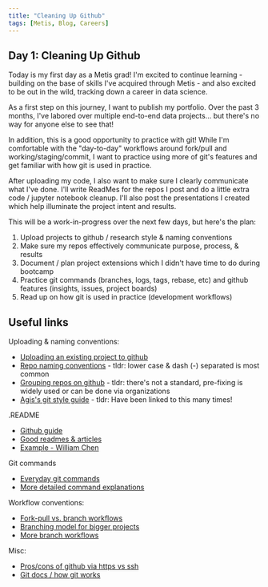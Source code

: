 ```yaml
---
title: "Cleaning Up Github"
tags: [Metis, Blog, Careers]
---
```


## Day 1: Cleaning Up Github
Today is my first day as a Metis grad! I'm excited to continue learning - building on the base of skills I've acquired through Metis - and also excited to be out in the wild, tracking down a career in data science. 

As a first step on this journey, I want to publish my portfolio. Over the past 3 months, I've labored over multiple end-to-end data projects... but there's no way for anyone else to see that! 

In addition, this is a good opportunity to practice with git! While I'm comfortable with the "day-to-day" workflows around fork/pull and working/staging/commit, I want to practice using more of git's features and get familiar with how git is used in practice. 

After uploading my code, I also want to make sure I clearly communicate what I've done. I'll write ReadMes for the repos I post and do a little extra code / jupyter notebook cleanup. I'll also post the presentations I created which help illuminate the project intent and results.

This will be a work-in-progress over the next few days, but here's the plan:
1) Upload projects to github / research style & naming conventions
2) Make sure my repos effectively communicate purpose, process, & results
3) Document / plan project extensions which I didn't have time to do during bootcamp
4) Practice git commands (branches, logs, tags, rebase, etc) and github features (insights, issues, project boards)
5) Read up on how git is used in practice (development workflows)

## Useful links
Uploading & naming conventions:
* [Uploading an existing project to github](https://help.github.com/articles/adding-an-existing-project-to-github-using-the-command-line/)
* [Repo naming conventions](https://stackoverflow.com/questions/11947587/is-there-a-naming-convention-for-git-repositories) - tldr: lower case & dash (-) separated is most common 
* [Grouping repos on github](https://stackoverflow.com/questions/20908994/grouping-repos-on-github) - tldr: there's not a standard, pre-fixing is widely used or can be done via organizations
* [Agis's git style guide](https://github.com/agis/git-style-guide) - tldr: Have been linked to this many times!

.README
* [Github guide](https://guides.github.com/features/wikis/)
* [Good readmes & articles](https://github.com/matiassingers/awesome-readme)
* [Example - William Chen](https://github.com/wzchen/stock_market_prediction/blob/master/README.md)

Git commands
* [Everyday git commands](https://git-scm.com/docs/giteveryday)
* [More detailed command explanations](https://www.atlassian.com/git/tutorials/setting-up-a-repository)

Workflow conventions:
* [Fork-pull vs. branch workflows](https://stackoverflow.com/questions/3611256/forking-vs-branching-in-github)
* [Branching model for bigger projects](http://nvie.com/posts/a-successful-git-branching-model/)
* [More branch workflows](https://www.atlassian.com/git/tutorials/comparing-workflows)

Misc:
* [Pros/cons of github via https vs ssh](https://gist.github.com/grawity/4392747)
* [Git docs / how git works](https://git-scm.com/book/en/v2/Getting-Started-Git-Basics)
